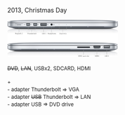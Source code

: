 2013, Christmas Day

<div class="fragment">
    <img src="slides/migrate-to-vue3/images/mbp-2012.jpeg" width="50%">
</div>

<p class="fragment">
<small>
<del>DVD</del>, <del>LAN</del>, USBx2, SDCARD, HDMI
</small>
</p>

<p class="fragment">
<small>
+<br>
- adapter Thunderbolt =&gt; VGA<br>
- adapter <del>USB</del> Thunderbolt =&gt; LAN<br>
- adapter USB =&gt; DVD drive
</small>
</p>


<aside class="notes">
</aside>
